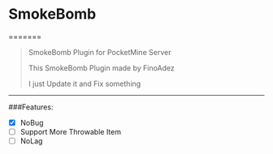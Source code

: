 # SmokeBomb

=======

>SmokeBomb Plugin for PocketMine Server
>
>This SmokeBomb Plugin made by FinoAdez
>
>I just Update it and Fix something

-----------------------------------

###Features:
- [x] NoBug
- [ ] Support More Throwable Item
- [ ] NoLag
